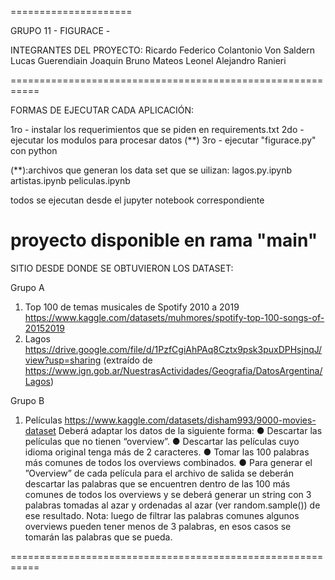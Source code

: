 =====================

GRUPO 11 - FIGURACE -

INTEGRANTES DEL PROYECTO:
  Ricardo Federico Colantonio Von Saldern
  Lucas Guerendiain
  Joaquin Bruno Mateos 
  Leonel Alejandro Ranieri

===========================================================

FORMAS DE EJECUTAR CADA APLICACIÓN:

1ro - instalar los requerimientos que se piden en requirements.txt
2do - ejecutar los modulos para procesar datos (**)
3ro - ejecutar "figurace.py" con python

(**):archivos que generan los data set que se uilizan:
lagos.py.ipynb
artistas.ipynb
peliculas.ipynb

todos se ejecutan desde el jupyter notebook correspondiente

proyecto disponible en rama "main"
===========================================================

SITIO DESDE DONDE SE OBTUVIERON LOS DATASET:

Grupo A
1) Top 100 de temas musicales de Spotify 2010 a 2019
https://www.kaggle.com/datasets/muhmores/spotify-top-100-songs-of-20152019
3) Lagos
https://drive.google.com/file/d/1PzfCgiAhPAq8Cztx9psk3puxDPHsjnqJ/view?usp=sharing
(extraído de https://www.ign.gob.ar/NuestrasActividades/Geografia/DatosArgentina/Lagos)

Grupo B
1) Películas
https://www.kaggle.com/datasets/disham993/9000-movies-dataset
Deberá adaptar los datos de la siguiente forma:
● Descartar las películas que no tienen “overview”.
● Descartar las películas cuyo idioma original tenga más de 2 caracteres.
● Tomar las 100 palabras más comunes de todos los overviews combinados.
● Para generar el ”Overview” de cada película para el archivo de salida se deberán
descartar las palabras que se encuentren dentro de las 100 más comunes de todos los
overviews y se deberá generar un string con 3 palabras tomadas al azar y ordenadas al
azar (ver random.sample()) de ese resultado. Nota: luego de filtrar las palabras
comunes algunos overviews pueden tener menos de 3 palabras, en esos casos se
tomarán las palabras que se pueda.

===========================================================

